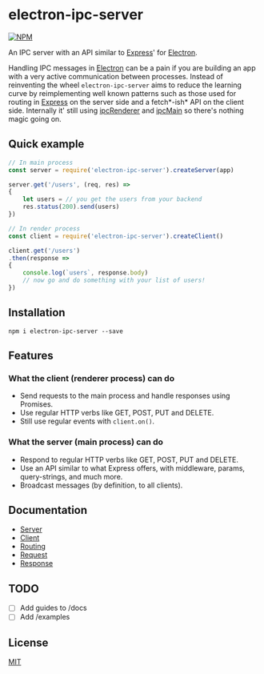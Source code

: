 electron-ipc-server
===
[![NPM](https://nodei.co/npm/electron-ipc-server.png)](https://nodei.co/npm/electron-ipc-server/)

An IPC server with an API similar to [Express](https://github.com/expressjs/express)' for [Electron](https://github.com/electron/electron).

Handling IPC messages in [Electron](https://github.com/electron/electron) can be a pain if you are building an app with a very active communication between processes. Instead of reinventing the wheel `electron-ipc-server` aims to reduce the learning curve by reimplementing well known patterns such as those used for routing in [Express](https://github.com/expressjs/express) on the server side and a fetch*-ish* API on the client side. Internally it' still using [ipcRenderer](https://github.com/electron/electron/blob/master/docs/api/ipc-renderer.md) and [ipcMain](https://github.com/electron/electron/blob/master/docs/api/ipc-main.md) so there's nothing magic going on.

## Quick example
```javascript
// In main process
const server = require('electron-ipc-server').createServer(app)

server.get('/users', (req, res) =>
{
    let users = // you get the users from your backend
    res.status(200).send(users)
})
```

```javascript
// In render process
const client = require('electron-ipc-server').createClient()

client.get('/users')
.then(response =>
{
    console.log(`users`, response.body)
    // now go and do something with your list of users!
})
```

## Installation
```
npm i electron-ipc-server --save
```

## Features
### What the client (renderer process) can do
* Send requests to the main process and handle responses using Promises.
* Use regular HTTP verbs like GET, POST, PUT and DELETE.
* Still use regular events with `client.on()`.

### What the server (main process) can do
* Respond to regular HTTP verbs like GET, POST, PUT and DELETE.
* Use an API similar to what Express offers, with middleware, params, query-strings, and much more.
* Broadcast messages (by definition, to all clients).

## Documentation
* [Server](docs/api/server.md)
* [Client](docs/api/client.md)
* [Routing](docs/api/routing.md)
* [Request](docs/api/request.md)
* [Response](docs/api/response.md)

## TODO
- [ ] Add guides to /docs
- [ ] Add /examples

## License

  [MIT](LICENSE)

